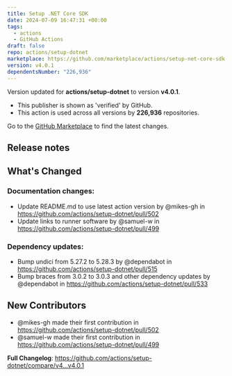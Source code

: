```yaml
---
title: Setup .NET Core SDK
date: 2024-07-09 16:47:31 +00:00
tags:
  - actions
  - GitHub Actions
draft: false
repo: actions/setup-dotnet
marketplace: https://github.com/marketplace/actions/setup-net-core-sdk
version: v4.0.1
dependentsNumber: "226,936"
---
```



Version updated for **actions/setup-dotnet** to version **v4.0.1**.
- This publisher is shown as 'verified' by GitHub.
- This action is used across all versions by **226,936** repositories.

Go to the [GitHub Marketplace](https://github.com/marketplace/actions/setup-net-core-sdk) to find the latest changes.

## Release notes

## What's Changed
### Documentation changes:
* Update README.md to use latest action version by @mikes-gh in https://github.com/actions/setup-dotnet/pull/502
* Update links to runner software by @samuel-w in https://github.com/actions/setup-dotnet/pull/499

### Dependency updates:
* Bump undici from 5.27.2 to 5.28.3 by @dependabot in https://github.com/actions/setup-dotnet/pull/515
* Bump braces from 3.0.2 to 3.0.3 and other dependency updates by @dependabot in https://github.com/actions/setup-dotnet/pull/533

## New Contributors
* @mikes-gh made their first contribution in https://github.com/actions/setup-dotnet/pull/502
* @samuel-w made their first contribution in https://github.com/actions/setup-dotnet/pull/499

**Full Changelog**: https://github.com/actions/setup-dotnet/compare/v4...v4.0.1
